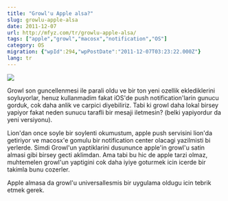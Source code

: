 ```yaml
---
title: "Growl'u Apple alsa?"
slug: growlu-apple-alsa
date: 2011-12-07
url: http://mfyz.com/tr/growlu-apple-alsa/
tags: ["apple","growl","macosx","notification","OS"]
category: OS
migration: {"wpId":294,"wpPostDate":"2011-12-07T03:23:22.000Z"}
lang: tr
---
```


![](/images/archive/tr/2011/12/growl.jpg)

Growl son guncellenmesi ile parali oldu ve bir ton yeni ozellik eklediklerini soyluyorlar, henuz kullanmadim fakat iOS'de push notification'larin gunucu gorduk, cok daha anlik ve carpici diyebiliriz. Tabi ki growl daha lokal birsey yapiyor fakat neden sunucu tarafli bir mesaji iletmesin? (belki yapiyordur da yeni versiyonu).

Lion'dan once soyle bir soylenti okumustum, apple push servisini lion'da getiriyor ve macosx'e gomulu bir notification center olacagi yazilmisti bi yerlerde. Simdi Growl'un yaptiklarini dusununce apple'in growl'u satin almasi gibi birsey gecti aklimdan. Ama tabi bu hic de apple tarzi olmaz, muhtemelen growl'un yaptigini cok daha iyiye goturmek icin icerde bir takimla bunu cozerler.

Apple almasa da growl'u universallesmis bir uygulama oldugu icin tebrik etmek gerek.